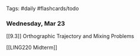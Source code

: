 Tags: #daily #flashcards/todo

### Wednesday, Mar 23

[[9.3]]
Orthographic Trajectory
and Mixing Problems

[[LING220 Midterm]]